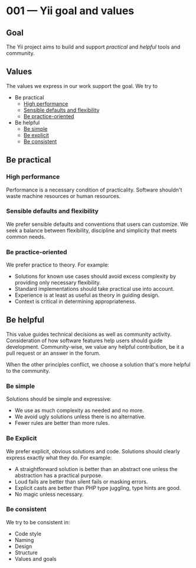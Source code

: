# 001 — Yii goal and values

## Goal

The Yii project aims to build and support _practical_ and _helpful_ tools and community.

## Values

The values we express in our work support the goal. We try to

- Be practical
    - [High performance](#high-performance)
    - [Sensible defaults and flexibility](#sensible-defaults-and-flexibility)
    - [Be practice-oriented](#be-practice-oriented)
- Be helpful
    - [Be simple](#be-simple)
    - [Be explicit](#be-explicit)
    - [Be consistent](#be-consistent)
    
## Be practical

### High performance

Performance is a necessary condition of practicality. Software shouldn't waste machine resources or human resources.

### Sensible defaults and flexibility

We prefer sensible defaults and conventions that users can customize.
We seek a balance between flexibility, discipline and simplicity that meets common needs.

### Be practice-oriented

We prefer practice to theory. For example:

- Solutions for known use cases should avoid excess complexity by providing only necessary flexibility.
- Standard implementations should take practical use into account.
- Experience is at least as useful as theory in guiding design.
- Context is critical in determining appropriateness.

## Be helpful

This value guides technical decisions as well as community activity.
Consideration of how software features help users should guide development.
Community-wise, we value any helpful contribution, be it a pull request or an answer in the forum.

When the other principles conflict, we choose a solution that's more helpful to the community.

### Be simple

Solutions should be simple and expressive:

- We use as much complexity as needed and no more.
- We avoid ugly solutions unless there is no alternative.
- Fewer rules are better than more rules.

### Be Explicit

We prefer explicit, obvious solutions and code. Solutions should clearly express exactly what they do. For example:

- A straightforward solution is better than an abstract one unless the abstraction has a practical purpose.
- Loud fails are better than silent fails or masking errors.
- Explicit casts are better than PHP type juggling, type hints are good.
- No magic unless necessary.

### Be consistent

We try to be consistent in:

- Code style
- Naming
- Design
- Structure
- Values and goals
